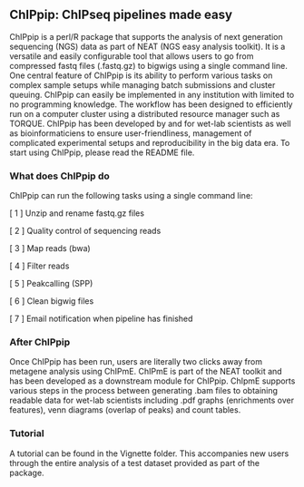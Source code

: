 ## ChIPpip: ChIPseq pipelines made easy

ChIPpip is a perl/R package that supports the analysis of next generation sequencing (NGS) data as part of NEAT (NGS easy analysis toolkit). It is a versatile and easily configurable tool that allows users to go from compressed fastq files (.fastq.gz) to bigwigs using a single command line. One central feature of ChIPpip is its ability to perform various tasks on complex sample setups while managing batch submissions and cluster queuing. ChIPpip can easily be implemented in any institution with limited to no programming knowledge. The workflow has been designed to efficiently run on a computer cluster using a distributed resource manager such as TORQUE. ChIPpip has been developed by and for wet-lab scientists as well as bioinformaticiens to ensure user-friendliness, management of complicated experimental setups and reproducibility in the big data era. To start using ChIPpip, please read the README file.



### What does ChIPpip do
ChIPpip can run the following tasks using a single command line:

[ 1 ]       Unzip and rename fastq.gz files

[ 2 ]       Quality control of sequencing reads

[ 3 ]       Map reads (bwa)

[ 4 ]       Filter reads

[ 5 ]       Peakcalling (SPP)

[ 6 ]       Clean bigwig files

[ 7 ]       Email notification when pipeline has finished



### After ChIPpip
Once ChIPpip has been run, users are literally two clicks away from metagene analysis using ChIPmE. ChIPmE is part of the NEAT toolkit and has been developed as a downstream module for ChIPpip. ChIpmE supports various steps in the process between generating .bam files to obtaining readable data for wet-lab scientists including .pdf graphs (enrichments over features), venn diagrams (overlap of peaks) and count tables. 


### Tutorial
A tutorial can be found in the Vignette folder. This accompanies new users through the entire analysis of a test dataset provided as part of the package.